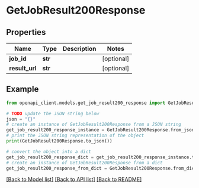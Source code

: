 # GetJobResult200Response


## Properties

| Name           | Type    | Description | Notes      |
| -------------- | ------- | ----------- | ---------- |
| **job_id**     | **str** |             | [optional] |
| **result_url** | **str** |             | [optional] |

## Example

```python
from openapi_client.models.get_job_result200_response import GetJobResult200Response

# TODO update the JSON string below
json = "{}"
# create an instance of GetJobResult200Response from a JSON string
get_job_result200_response_instance = GetJobResult200Response.from_json(json)
# print the JSON string representation of the object
print(GetJobResult200Response.to_json())

# convert the object into a dict
get_job_result200_response_dict = get_job_result200_response_instance.to_dict()
# create an instance of GetJobResult200Response from a dict
get_job_result200_response_from_dict = GetJobResult200Response.from_dict(get_job_result200_response_dict)
```
[[Back to Model list]](../README.md#documentation-for-models) [[Back to API list]](../README.md#documentation-for-api-endpoints) [[Back to README]](../README.md)
